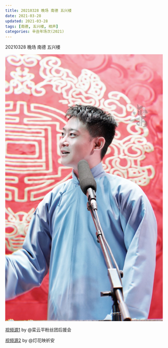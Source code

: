 ```yaml
---
title: 20210328 晚场 南德 五兴楼
date: 2021-03-28
updated: 2021-03-28
tags: [南德, 五兴楼, 相声] 
categories: 辛丑年场次(2021)
---
```

20210328 晚场 南德 五兴楼

![](https://raw.githubusercontent.com/rhenginium/image/main/007aVJ83ly1gozzhxktm5j31ms2rk1kz.jpg)

[视频源1](https://m.weibo.cn/detail/4619846140303229) by @栾云平粉丝团后援会

[视频源2](https://m.weibo.cn/detail/4619846957924567)  by @灯花映祈安